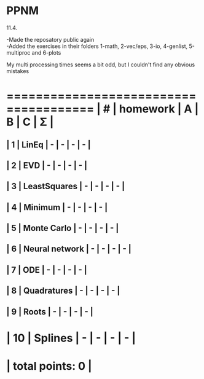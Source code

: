 # PPNM

<font size=”1”>
11.4. 

-Made the reposatory public again </br>
-Added the exercises in their folders 1-math, 2-vec/eps, 3-io, 4-genlist, 5-multiproc and 6-plots
<p> My multi processing times seems a bit odd, but I couldn't find any obvious mistakes </p>

 </font>

 ======================================
| #  | homework      | A | B | C | Σ   |
 ======================================
| 1  | LinEq         | - | - | - | -  |
---------------------------------------
| 2  | EVD           | - | - | - |  -  |
---------------------------------------
| 3  | LeastSquares  | - | - | - |  -  |
---------------------------------------
| 4  | Minimum  | - | - | - |  -  |
---------------------------------------
| 5  | Monte Carlo  | - | - | - |  -  |
---------------------------------------
| 6  | Neural network  | - | - | - |  -  |
---------------------------------------
| 7  | ODE  | - | - | - |  -  |
---------------------------------------
| 8  | Quadratures  | - | - | - |  -  |
---------------------------------------
| 9  | Roots  | - | - | - |  -  |
---------------------------------------
| 10  | Splines  | - | - | - |  -  |
 ======================================
|                    total points: 0  |
 ======================================
 
